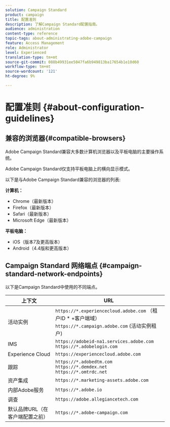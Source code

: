 ```yaml
---
solution: Campaign Standard
product: campaign
title: 配置准则
description: 了解Campaign Standard配置指南。
audience: administration
content-type: reference
topic-tags: about-administrating-adobe-campaign
feature: Access Management
role: Administrator
level: Experienced
translation-type: tm+mt
source-git-commit: 088b49931ee5047fa6b949813ba17654b1e10d60
workflow-type: tm+mt
source-wordcount: '121'
ht-degree: 9%

---
```



# 配置准则 {#about-configuration-guidelines}

## 兼容的浏览器{#compatible-browsers}

Adobe Campaign Standard兼容大多数计算机浏览器以及平板电脑的主要操作系统。

Adobe Campaign Standard仅支持平板电脑上的横向显示模式。

以下是与Adobe Campaign Standard兼容的浏览器的列表:

**计算机：**

* Chrome（最新版本）
* Firefox（最新版本）
* Safari（最新版本）
* Microsoft Edge（最新版本）

**平板电脑：**

* iOS（版本7及更高版本）
* Android（4.4版和更高版本）

## Campaign Standard 网络端点 {#campaign-standard-network-endpoints}

以下是Campaign Standard中使用的不同端点。

| 上下文 | URL |
|--- |--- |
| 活动实例 | `https://*.experiencecloud.adobe.com` （租户ID * +客户端域）<br>`https://*.campaign.adobe.com` (活动实例租户) |
| IMS | `https://adobeid-na1.services.adobe.com`<br>`https://*.adobelogin.com` |
| Experience Cloud | `https://experiencecloud.adobe.com` |
| 跟踪 | `https://*.adobedtm.com`<br>`https://*.demdex.net`<br>`https://*.omtrdc.net` |
| 资产集成 | `https://*.marketing-assets.adobe.com` |
| 内部Adobe服务 | `https://*.adobe.io` |
| 调查 | `https://adobe.allegiancetech.com` |
| 默认品牌URL（在客户端配置之前） | `https://*.adobe-campaign.com` |
